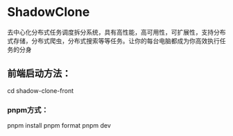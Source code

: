 # ShadowClone
去中心化分布式任务调度拆分系统，具有高性能，高可用性，可扩展性，支持分布式存储，分布式爬虫，分布式搜索等等任务。让你的每台电脑都成为你高效执行任务的分身

## 前端启动方法：
cd shadow-clone-front
### pnpm方式：
pnpm install
pnpm format
pnpm dev
